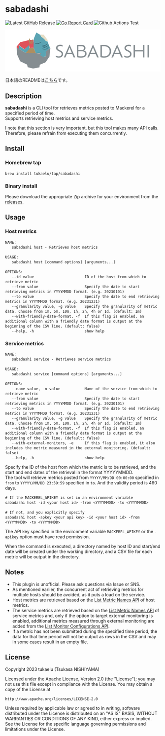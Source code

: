 # sabadashi
![Latest GitHub Release](https://img.shields.io/github/release/tukaelu/sabadashi.svg)
[![Go Report Card](https://goreportcard.com/badge/tukaelu/sabadashi)](https://goreportcard.com/report/tukaelu/sabadashi)
![Github Actions Test](https://github.com/tukaelu/sabadashi/actions/workflows/ci.yaml/badge.svg?branch=main)

![](./images/sabadashi-logo.png)

日本語のREADMEは[こちら](README-ja.md)です。

## Description

**sabadashi** is a CLI tool for retrieves metrics posted to Mackerel for a specified period of time.  
Supports retrieving host metrics and service metrics.

I note that this section is very important, but this tool makes many API calls.  
Therefore, please refrain from executing them concurrently.

## Install

### Homebrew tap

```
brew install tukaelu/tap/sabadashi
```

### Binary install

Please download the appropriate Zip archive for your environment from the [releases](https://github.com/tukaelu/sabadashi/releases).

## Usage

### Host metrics

```
NAME:
   sabadashi host - Retrieves host metrics

USAGE:
   sabadashi host [command options] [arguments...]

OPTIONS:
   --id value                       ID of the host from which to retrieve metric
   --from value                     Specify the date to start retrieving metrics in YYYYMMDD format. (e.g. 20230101)
   --to value                       Specify the date to end retrieving metrics in YYYYMMDD format. (e.g. 20231231)
   --granularity value, -g value    Specify the granularity of metric data. Choose from 1m, 5m, 10m, 1h, 2h, 4h or 1d. (default: 1m)
   --with-friendly-date-format, -f  If this flag is enabled, an additional column with a friendly date format is output at the beginning of the CSV line. (default: false)
   --help, -h                       show help
```

### Service metrics
```
NAME:
   sabadashi service - Retrieves service metrics

USAGE:
   sabadashi service [command options] [arguments...]

OPTIONS:
   --name value, -n value           Name of the service from which to retrieve metric
   --from value                     Specify the date to start retrieving metrics in YYYYMMDD format. (e.g. 20230101)
   --to value                       Specify the date to end retrieving metrics in YYYYMMDD format. (e.g. 20231231)
   --granularity value, -g value    Specify the granularity of metric data. Choose from 1m, 5m, 10m, 1h, 2h, 4h or 1d. (default: 1m)
   --with-friendly-date-format, -f  If this flag is enabled, an additional column with a friendly date format is output at the beginning of the CSV line. (default: false)
   --with-external-monitors, -e     If this flag is enabled, it also includes the metric measured in the external monitoring. (default: false)
   --help, -h                       show help
```

Specify the ID of the host from which the metric is to be retrieved, and the start and end dates of the retrieval in the format YYYYYMMDD.  
The tool will retrieve metrics posted from `YYYYY/MM/DD 00:00:00` specified in `from` to `YYYYY/MM/DD 23:59:59` specified in `to`. And the validity period is 460 days.

```
# If the MACKEREL_APIKEY is set in an environment variable
sabadashi host -id <your host id> -from <YYYYMMDD> -to <YYYYMMDD>

# If not, and you explicitly specify
sabadashi host -apkey <your api key> -id <your host id> -from <YYYYMMDD> -to <YYYYMMDD>
```

The API key specified in the environment variable `MACKEREL_APIKEY` or the `-apikey` option must have read permission.

When the command is executed, a directory named by host ID and start/end date will be created under the working directory, and a CSV file for each metric will be output in the directory.

## Notes

- This plugin is unofficial. Please ask questions via Issue or SNS.
- As mentioned earlier, the concurrent act of retrieving metrics for multiple hosts should be avoided, as it puts a load on the service.
- Host metrics are retrieved based on the [List Metric Names API](https://mackerel.io/api-docs/entry/hosts#metric-names) of host metrics.
- The service metrics are retrieved based on the [List Metric Names API](https://mackerel.io/api-docs/entry/services#metric-names) of service metrics and, only if the option to target external monitoring is enabled, additional metrics measured through external monitoring are added from the [List Monitor Configurations API](https://mackerel.io/api-docs/entry/monitors#list).
- If a metric has not been submitted during the specified time period, the data for that time period will not be output as rows in the CSV and may in some cases result in an empty file.

## License

Copyright 2023 tukaelu (Tsukasa NISHIYAMA)

Licensed under the Apache License, Version 2.0 (the "License"); you may not use this file except in compliance with the License. You may obtain a copy of the License at

```
http://www.apache.org/licenses/LICENSE-2.0
```

Unless required by applicable law or agreed to in writing, software distributed under the License is distributed on an "AS IS" BASIS, WITHOUT WARRANTIES OR CONDITIONS OF ANY KIND, either express or implied. See the License for the specific language governing permissions and limitations under the License.

